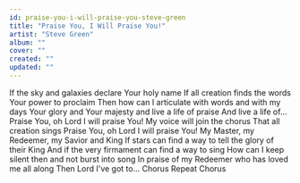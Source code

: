 ```yaml
---
id: praise-you-i-will-praise-you-steve-green
title: "Praise You, I Will Praise You!"
artist: "Steve Green"
album: ""
cover: ""
created: ""
updated: ""
---
```


If the sky and galaxies declare Your holy name
If all creation finds the words Your power to proclaim
Then how can I articulate with words and with my days
Your glory and Your majesty and live a life of praise
And live a life of...
Praise You, oh Lord I will praise You!
My voice will join the chorus
That all creation sings
Praise You, oh Lord I will praise You!
My Master, my Redeemer, my Savior and King
If stars can find a way to tell the glory of their King
And if the very firmament can find a way to sing
How can I keep silent then and not burst into song
In praise of my Redeemer who has loved me all along
Then Lord I've got to...
Chorus
Repeat Chorus